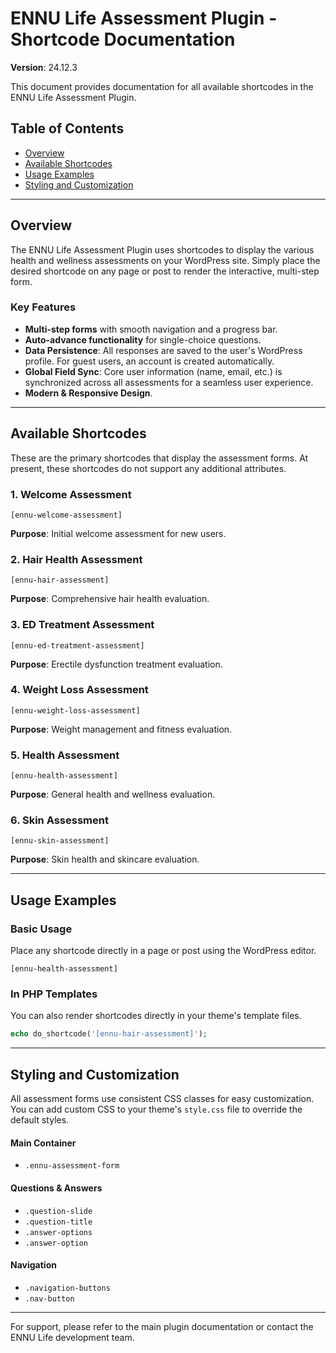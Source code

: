 # ENNU Life Assessment Plugin - Shortcode Documentation

**Version**: 24.12.3

This document provides documentation for all available shortcodes in the ENNU Life Assessment Plugin.

## Table of Contents
- [Overview](#overview)
- [Available Shortcodes](#available-shortcodes)
- [Usage Examples](#usage-examples)
- [Styling and Customization](#styling-and-customization)

---

## Overview

The ENNU Life Assessment Plugin uses shortcodes to display the various health and wellness assessments on your WordPress site. Simply place the desired shortcode on any page or post to render the interactive, multi-step form.

### Key Features
- **Multi-step forms** with smooth navigation and a progress bar.
- **Auto-advance functionality** for single-choice questions.
- **Data Persistence**: All responses are saved to the user's WordPress profile. For guest users, an account is created automatically.
- **Global Field Sync**: Core user information (name, email, etc.) is synchronized across all assessments for a seamless user experience.
- **Modern & Responsive Design**.

---

## Available Shortcodes

These are the primary shortcodes that display the assessment forms. At present, these shortcodes do not support any additional attributes.

### 1. Welcome Assessment
```
[ennu-welcome-assessment]
```
**Purpose**: Initial welcome assessment for new users.

### 2. Hair Health Assessment
```
[ennu-hair-assessment]
```
**Purpose**: Comprehensive hair health evaluation.

### 3. ED Treatment Assessment
```
[ennu-ed-treatment-assessment]
```
**Purpose**: Erectile dysfunction treatment evaluation.

### 4. Weight Loss Assessment
```
[ennu-weight-loss-assessment]
```
**Purpose**: Weight management and fitness evaluation.

### 5. Health Assessment
```
[ennu-health-assessment]
```
**Purpose**: General health and wellness evaluation.

### 6. Skin Assessment
```
[ennu-skin-assessment]
```
**Purpose**: Skin health and skincare evaluation.

---

## Usage Examples

### Basic Usage
Place any shortcode directly in a page or post using the WordPress editor.
```
[ennu-health-assessment]
```

### In PHP Templates
You can also render shortcodes directly in your theme's template files.
```php
echo do_shortcode('[ennu-hair-assessment]');
```

---

## Styling and Customization

All assessment forms use consistent CSS classes for easy customization. You can add custom CSS to your theme's `style.css` file to override the default styles.

#### Main Container
- `.ennu-assessment-form`

#### Questions & Answers
- `.question-slide`
- `.question-title`
- `.answer-options`
- `.answer-option`

#### Navigation
- `.navigation-buttons`
- `.nav-button`

---
For support, please refer to the main plugin documentation or contact the ENNU Life development team.

